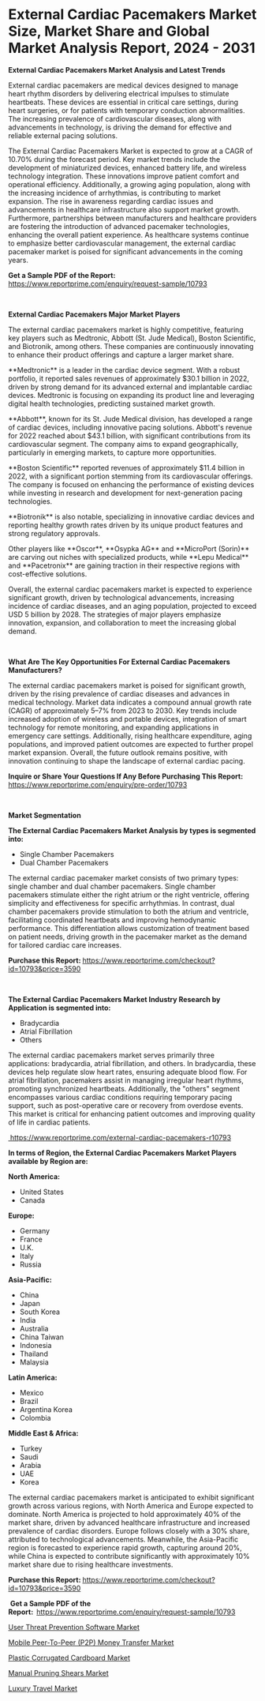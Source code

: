 <p><h1>External Cardiac Pacemakers Market Size, Market Share and Global Market Analysis Report, 2024 - 2031</h1></p><p><strong>External Cardiac Pacemakers Market Analysis and Latest Trends</strong></p>
<p><p>External cardiac pacemakers are medical devices designed to manage heart rhythm disorders by delivering electrical impulses to stimulate heartbeats. These devices are essential in critical care settings, during heart surgeries, or for patients with temporary conduction abnormalities. The increasing prevalence of cardiovascular diseases, along with advancements in technology, is driving the demand for effective and reliable external pacing solutions.</p><p>The External Cardiac Pacemakers Market is expected to grow at a CAGR of 10.70% during the forecast period. Key market trends include the development of miniaturized devices, enhanced battery life, and wireless technology integration. These innovations improve patient comfort and operational efficiency. Additionally, a growing aging population, along with the increasing incidence of arrhythmias, is contributing to market expansion. The rise in awareness regarding cardiac issues and advancements in healthcare infrastructure also support market growth. Furthermore, partnerships between manufacturers and healthcare providers are fostering the introduction of advanced pacemaker technologies, enhancing the overall patient experience. As healthcare systems continue to emphasize better cardiovascular management, the external cardiac pacemaker market is poised for significant advancements in the coming years.</p></p>
<p><strong>Get a Sample PDF of the Report:&nbsp;</strong> <a href="https://www.reportprime.com/enquiry/request-sample/10793?utm_campaign=99&utm_medium=2&utm_source=Github&utm_content=ia&utm_term=29112024&utm_id=external-cardiac-pacemakers">https://www.reportprime.com/enquiry/request-sample/10793</a></p>
<p>&nbsp;</p>
<p><strong>External Cardiac Pacemakers Major Market Players</strong></p>
<p><p>The external cardiac pacemakers market is highly competitive, featuring key players such as Medtronic, Abbott (St. Jude Medical), Boston Scientific, and Biotronik, among others. These companies are continuously innovating to enhance their product offerings and capture a larger market share.</p><p>**Medtronic** is a leader in the cardiac device segment. With a robust portfolio, it reported sales revenues of approximately $30.1 billion in 2022, driven by strong demand for its advanced external and implantable cardiac devices. Medtronic is focusing on expanding its product line and leveraging digital health technologies, predicting sustained market growth.</p><p>**Abbott**, known for its St. Jude Medical division, has developed a range of cardiac devices, including innovative pacing solutions. Abbott's revenue for 2022 reached about $43.1 billion, with significant contributions from its cardiovascular segment. The company aims to expand geographically, particularly in emerging markets, to capture more opportunities.</p><p>**Boston Scientific** reported revenues of approximately $11.4 billion in 2022, with a significant portion stemming from its cardiovascular offerings. The company is focused on enhancing the performance of existing devices while investing in research and development for next-generation pacing technologies.</p><p>**Biotronik** is also notable, specializing in innovative cardiac devices and reporting healthy growth rates driven by its unique product features and strong regulatory approvals. </p><p>Other players like **Oscor**, **Osypka AG** and **MicroPort (Sorin)** are carving out niches with specialized products, while **Lepu Medical** and **Pacetronix** are gaining traction in their respective regions with cost-effective solutions.</p><p>Overall, the external cardiac pacemakers market is expected to experience significant growth, driven by technological advancements, increasing incidence of cardiac diseases, and an aging population, projected to exceed USD 5 billion by 2028. The strategies of major players emphasize innovation, expansion, and collaboration to meet the increasing global demand.</p></p>
<p>&nbsp;</p>
<p><strong>What Are The Key Opportunities For External Cardiac Pacemakers Manufacturers?</strong></p>
<p><p>The external cardiac pacemakers market is poised for significant growth, driven by the rising prevalence of cardiac diseases and advances in medical technology. Market data indicates a compound annual growth rate (CAGR) of approximately 5–7% from 2023 to 2030. Key trends include increased adoption of wireless and portable devices, integration of smart technology for remote monitoring, and expanding applications in emergency care settings. Additionally, rising healthcare expenditure, aging populations, and improved patient outcomes are expected to further propel market expansion. Overall, the future outlook remains positive, with innovation continuing to shape the landscape of external cardiac pacing.</p></p>
<p><strong>Inquire or Share Your Questions If Any Before Purchasing This Report:</strong> <a href="https://www.reportprime.com/enquiry/pre-order/10793?utm_campaign=99&utm_medium=2&utm_source=Github&utm_content=ia&utm_term=29112024&utm_id=external-cardiac-pacemakers">https://www.reportprime.com/enquiry/pre-order/10793</a></p>
<p>&nbsp;</p>
<p><strong>Market Segmentation</strong></p>
<p><strong>The External Cardiac Pacemakers Market Analysis by types is segmented into:</strong></p>
<p><ul><li>Single Chamber Pacemakers</li><li>Dual Chamber Pacemakers</li></ul></p>
<p><p>The external cardiac pacemaker market consists of two primary types: single chamber and dual chamber pacemakers. Single chamber pacemakers stimulate either the right atrium or the right ventricle, offering simplicity and effectiveness for specific arrhythmias. In contrast, dual chamber pacemakers provide stimulation to both the atrium and ventricle, facilitating coordinated heartbeats and improving hemodynamic performance. This differentiation allows customization of treatment based on patient needs, driving growth in the pacemaker market as the demand for tailored cardiac care increases.</p></p>
<p><strong>Purchase this Report:&nbsp;</strong><a href="https://www.reportprime.com/checkout?id=10793&price=3590&utm_campaign=99&utm_medium=2&utm_source=Github&utm_content=ia&utm_term=29112024&utm_id=external-cardiac-pacemakers">https://www.reportprime.com/checkout?id=10793&price=3590</a></p>
<p>&nbsp;</p>
<p><strong>The External Cardiac Pacemakers Market Industry Research by Application is segmented into:</strong></p>
<p><ul><li>Bradycardia</li><li>Atrial Fibrillation</li><li>Others</li></ul></p>
<p><p>The external cardiac pacemakers market serves primarily three applications: bradycardia, atrial fibrillation, and others. In bradycardia, these devices help regulate slow heart rates, ensuring adequate blood flow. For atrial fibrillation, pacemakers assist in managing irregular heart rhythms, promoting synchronized heartbeats. Additionally, the "others" segment encompasses various cardiac conditions requiring temporary pacing support, such as post-operative care or recovery from overdose events. This market is critical for enhancing patient outcomes and improving quality of life in cardiac patients.</p></p>
<p><a href="https://www.reportprime.com/external-cardiac-pacemakers-r10793?utm_campaign=99&utm_medium=2&utm_source=Github&utm_content=ia&utm_term=29112024&utm_id=external-cardiac-pacemakers">&nbsp;https://www.reportprime.com/external-cardiac-pacemakers-r10793</a></p>
<p><strong>In terms of Region, the External Cardiac Pacemakers Market Players available by Region are:</strong></p>
<p>
    <p> <strong> North America: </strong>
        <ul>
            <li>United States</li>
            <li>Canada</li>
        </ul>
        </p> 
    <p> <strong> Europe: </strong>
        <ul>
            <li>Germany</li>
            <li>France</li>
            <li>U.K.</li>
            <li>Italy</li>
            <li>Russia</li>
        </ul>
        </p> 
    <p> <strong> Asia-Pacific: </strong>
        <ul>
            <li>China</li>
            <li>Japan</li>
            <li>South Korea</li>
            <li>India</li>
            <li>Australia</li>
            <li>China Taiwan</li>
            <li>Indonesia</li>
            <li>Thailand</li>
            <li>Malaysia</li>
        </ul>
        </p> 
    <p> <strong> Latin America: </strong>
        <ul>
            <li>Mexico</li>
            <li>Brazil</li>
            <li>Argentina Korea</li>
            <li>Colombia</li>
        </ul>
        </p> 
    <p> <strong> Middle East & Africa: </strong>
        <ul>
            <li>Turkey</li>
            <li>Saudi</li>
            <li>Arabia</li>
            <li>UAE</li>
            <li>Korea</li>
        </ul>
    </p>
    </p>
<p><p>The external cardiac pacemakers market is anticipated to exhibit significant growth across various regions, with North America and Europe expected to dominate. North America is projected to hold approximately 40% of the market share, driven by advanced healthcare infrastructure and increased prevalence of cardiac disorders. Europe follows closely with a 30% share, attributed to technological advancements. Meanwhile, the Asia-Pacific region is forecasted to experience rapid growth, capturing around 20%, while China is expected to contribute significantly with approximately 10% market share due to rising healthcare investments.</p></p>
<p><strong>Purchase this Report: </strong><a href="https://www.reportprime.com/checkout?id=10793&price=3590&utm_campaign=99&utm_medium=2&utm_source=Github&utm_content=ia&utm_term=29112024&utm_id=external-cardiac-pacemakers">https://www.reportprime.com/checkout?id=10793&price=3590</a></p>
<p>&nbsp;<strong>Get a Sample PDF of the Report:&nbsp;&nbsp;</strong><a href="https://www.reportprime.com/enquiry/request-sample/10793?utm_campaign=99&utm_medium=2&utm_source=Github&utm_content=ia&utm_term=29112024&utm_id=external-cardiac-pacemakers">https://www.reportprime.com/enquiry/request-sample/10793</a></p>
<p><strong></strong></p>
<p><p><a href="https://issuu.com/reportprime-2/docs/user-threat-prevention-software-mar_bcab1829295701?utm_campaign=99&utm_medium=2&utm_source=Github&utm_content=ia&utm_term=29112024&utm_id=external-cardiac-pacemakers">User Threat Prevention Software Market</a></p><p><a href="https://issuu.com/reportprime-2/docs/mobile-peer-to-peer-p2p-money-trans_975e82d8e68589?utm_campaign=99&utm_medium=2&utm_source=Github&utm_content=ia&utm_term=29112024&utm_id=external-cardiac-pacemakers">Mobile Peer-To-Peer (P2P) Money Transfer Market</a></p><p><a href="https://www.linkedin.com/pulse/comprehensive-plastic-corrugated-cardboard-market-report-regional-wvkgf?utm_campaign=99&utm_medium=2&utm_source=Github&utm_content=ia&utm_term=29112024&utm_id=external-cardiac-pacemakers">Plastic Corrugated Cardboard Market</a></p><p><a href="https://www.linkedin.com/pulse/strategic-market-insights-navigating-global-manual-pruning-shears-fn1if?utm_campaign=99&utm_medium=2&utm_source=Github&utm_content=ia&utm_term=29112024&utm_id=external-cardiac-pacemakers">Manual Pruning Shears Market</a></p><p><a href="https://www.linkedin.com/pulse/examining-market-drivers-luxury-travel-expected-grow-cagr-xeahe?utm_campaign=99&utm_medium=2&utm_source=Github&utm_content=ia&utm_term=29112024&utm_id=external-cardiac-pacemakers">Luxury Travel Market</a></p></p>